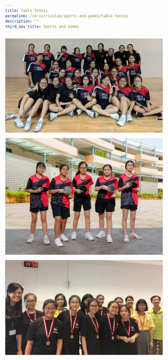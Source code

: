 ```yaml
---
title: Table Tennis
permalink: /co-curriculum/sports-and-games/table-tennis
description: ""
third_nav_title: Sports and Games
---
```

![](/images/TT1.jpg)

![](/images/Table%20Tennis.jpg)

![](/images/TT2.jpg)